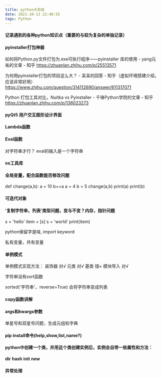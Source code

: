 ```yaml
---
title: python大杂烩
date: 2021-10-13 22:48:55
tags: Python
---
```



#### 记录遇到的各种python知识点（重要的与较为复杂的单独记录）

#### pyinstaller打包神器
如何将Python.py文件打包为.exe可执行程序——pyinstaller 库的使用 - yang元祐的文章 - 知乎
https://zhuanlan.zhihu.com/p/25513571

为何用pyinstaller打包的项目这么大？ - 呆呆的回答 - 知乎（虚拟环境搭建介绍，应该非常好用）
https://www.zhihu.com/question/314112690/answer/611317071

Python 打包工具对比，Nuitka vs Pyinstaller - 千锋Python学院的文章 - 知乎
https://zhuanlan.zhihu.com/p/136023273


#### pyQt5 用户交互图形设计界面

#### Lambda函数

#### Eval函数
对字符串才行？  eval的输入是一个字符串


#### os工具库



#### 全局变量，配合函数能否修改问题
def change(a,b):
    a = 10
    b+=a
a = 4
b = 5
change(a,b)
print(a)
print(b)


#### 可迭代对象

#### ‘复制字符串，列表’类型问题，变与不变？内存，指针问题
s = 'hello'
item = [s]
s = 'world'
print(item)





python保留字是啥, import keyword

私有变量，共有变量

#### 单例模式
单例模式实现方法：
装饰器  对√
元类    对√
基类   错×
模块导入   对√



字符串没有sort函数

sorted('字符串'，reverse=True) 会将字符串变成列表


#### copy函数讲解

#### args和kwargs参数
单星号和双星号问题，生成元组和字典


#### pip install命令(help,show,list,name?)

#### python中创建一个类，并用这个类创建实例后，实例会自带一些属性和方法：
__dir__
__hash__
__init__
__new__



#### 异常处理












